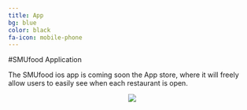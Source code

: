 ```yaml
---
title: App
bg: blue
color: black
fa-icon: mobile-phone
---
```


#SMUfood Application

The SMUfood ios app is coming soon the App store, where it will freely allow users to easily see when each restaurant is open.

<div style="text-align:center" ><img src ="/img/smufoodapppage2.png" /></div>
